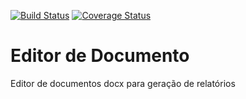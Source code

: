 [![Build Status](https://travis-ci.org/somosdigix/editordedocumento.svg?branch=master)](https://travis-ci.org/somosdigix/editordedocumento)
[![Coverage Status](https://coveralls.io/repos/github/DigithoBrasil/editordedocumento/badge.svg?branch=master)](https://coveralls.io/github/DigithoBrasil/editordedocumento?branch=master)

# Editor de Documento

Editor de documentos docx para geração de relatórios 

